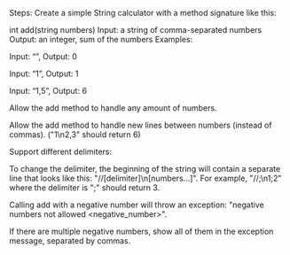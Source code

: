 Steps: Create a simple String calculator with a method signature like this:

int add(string numbers) Input: a string of comma-separated numbers Output: an integer, sum of the numbers Examples:

Input: “”, Output: 0 

Input: “1”, Output: 1 

Input: “1,5”, Output: 6

Allow the add method to handle any amount of numbers.

Allow the add method to handle new lines between numbers (instead of commas). ("1\n2,3" should return 6)

Support different delimiters:

To change the delimiter, the beginning of the string will contain a separate line that looks like this: "//[delimiter]\n[numbers…]". For example, "//;\n1;2" where the delimiter is ";" should return 3.

Calling add with a negative number will throw an exception: "negative numbers not allowed <negative_number>".

If there are multiple negative numbers, show all of them in the exception message, separated by commas.